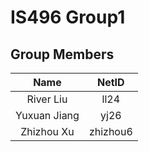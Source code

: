 # IS496 Group1


## Group Members
|     Name     |  NetID   |
|:------------:|:--------:|
|  River Liu   |   ll24   |
| Yuxuan Jiang |   yj26   |
|  Zhizhou Xu  | zhizhou6 |